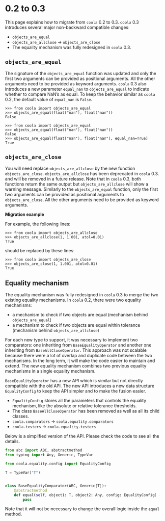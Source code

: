 # 0.2 to 0.3

This page explains how to migrate from `coola` 0.2 to 0.3.
`coola` 0.3 introduces several major non-backward compatible changes:

- `objects_are_equal`
- `objects_are_allclose` -> `objects_are_close`
- The equality mechanism was fully redesigned in `coola` 0.3.

## `objects_are_equal`

The signature of the `objects_are_equal` function was updated and only the first two arguments can
be provided as positional arguments.
All the other arguments need to be provided as keyword arguments.
`coola` 0.3 also introduces a new parameter `equal_nan` to `objects_are_equal` to indicate whether
to compare NaN’s as equal.
To keep the behavior similar as `coola` 0.2, the default value of `equal_nan` is `False`.

```pycon title="coola 0.2 (old)"
>>> from coola import objects_are_equal
>>> objects_are_equal(float("nan"), float("nan"))
False

```

```pycon title="coola 0.3 (new)"
>>> from coola import objects_are_equal
>>> objects_are_equal(float("nan"), float("nan"))
False
>>> objects_are_equal(float("nan"), float("nan"), equal_nan=True)
True

```

## `objects_are_close`

You will need replace `objects_are_allclose` by the new function `objects_are_close`.
`objects_are_allclose` has been deprecated in `coola` 0.3. and will be removed in a future release.
Note that in `coola` 0.3, both functions return the same output but `objects_are_allclose` will show
a warning message.
Similarly to the `objects_are_equal` function, only the first two arguments can be provided as
positional arguments to `objects_are_close`.
All the other arguments need to be provided as keyword arguments.

**Migration example**

For example, the following lines:

```pycon title="coola 0.2 (old)"
>>> from coola import objects_are_allclose
>>> objects_are_allclose(1, 1.001, atol=0.01)
True

```

should be replaced by these lines:

```pycon title="coola 0.3 (new)"
>>> from coola import objects_are_close
>>> objects_are_close(1, 1.001, atol=0.01)
True

```

## Equality mechanism

The equality mechanism was fully redesigned in `coola` 0.3 to merge the two existing equality
mechanisms.
In `coola` 0.2, there were two equality mechanisms:

- a mechanism to check if two objects are equal (mechanism behind `objects_are_equal`)
- a mechanism to check if two objects are equal within tolerance (mechanism
  behind `objects_are_allclose`)

For each new type to support, it was necessary to implement two comparators: one inheriting
from `BaseEqualityOperator` and another one inheriting from `BaseAllCloseOperator`.
This approach was not scalable because there were a lot of overlap and duplicate code between the
two mechanisms.
In the long term, it will make the code easier to maintain and extend.
The new equality mechanism combines two previous equality mechanisms in a single equality mechanism.

`BaseEqualityOperator` has a new API which is similar but not directly compatible with the old API.
The new API introduces a new data structure `EqualityConfig` to keep the API simpler and to make the
fusion easier.

- `EqualityConfig` stores all the parameters that controls the equality mechanism, like the absolute
  or relative tolerance thresholds.
- The class `BaseAllCloseOperator` has been removed as well as all its child classes.
- `coola.comparators` -> `coola.equality.comparators`
- `coola.testers` -> `coola.equality.testers`

Below is a simplified version of the API. Please check the code to see all the details.

```python title="coola 0.3 (new API)"
from abc import ABC, abstractmethod
from typing import Any, Generic, TypeVar

from coola.equality.config import EqualityConfig

T = TypeVar("T")


class BaseEqualityComparator(ABC, Generic[T]):
    @abstractmethod
    def equal(self, object1: T, object2: Any, config: EqualityConfig) -> bool:
        pass
```

Note that it will not be necessary to change the overall logic inside the `equal` method.
